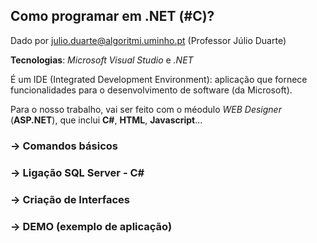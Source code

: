 ## Como programar em .NET (#C)?

Dado por julio.duarte@algoritmi.uminho.pt (Professor Júlio Duarte)

__Tecnologias__: _Microsoft Visual Studio_ e _.NET_

É um IDE (Integrated Development Environment): aplicação que fornece funcionalidades para o desenvolvimento de software (da Microsoft).

Para o nosso trabalho, vai ser feito com o méodulo _WEB Designer_ (__ASP.NET__), que inclui __C#__, __HTML__, __Javascript__...

### -> Comandos básicos

### -> Ligação SQL Server - C#

### -> Criação de Interfaces

### -> DEMO (exemplo de aplicação)
